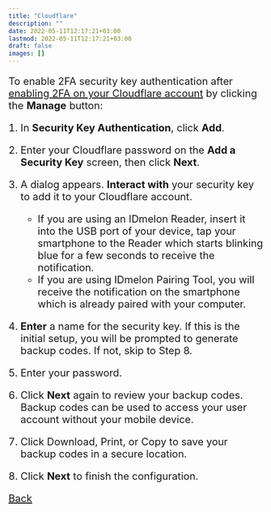 ```yaml
---
title: "Cloudflare"
description: ""
date: 2022-05-11T12:17:21+03:00
lastmod: 2022-05-11T12:17:21+03:00
draft: false
images: []
---
```


To enable 2FA security key authentication after [enabling 2FA on your Cloudflare account](https://support.cloudflare.com/hc/en-us/articles/200167906/#6Gqe6f3nZtXSTpwyS2PBZ1) by clicking the **Manage** button:

1. In **Security Key Authentication**, click **Add**.
2. Enter your Cloudflare password on the **Add a Security Key** screen, then click **Next**.
3. A dialog appears. **Interact with** your security key to add it to your Cloudflare account.

    - If you are using an IDmelon Reader, insert it into the USB port of your device, tap your smartphone to the Reader which starts blinking blue for a few seconds to receive the notification.
    - If you are using IDmelon Pairing Tool, you will receive the notification on the smartphone which is already paired with your computer.

4. **Enter** a name for the security key.
If this is the initial setup, you will be prompted to generate backup codes. If not, skip to Step 8.
5. Enter your password.
6. Click **Next** again to review your backup codes.  Backup codes can be used to access your user account without your mobile device.
7. Click Download, Print, or Copy to save your backup codes in a secure location.
8. Click **Next** to finish the configuration.

<a id="back" role="button" class="btn btn-primary btn-lg d-block mb-3" href="http://docs.idmelon.com/pages/whichplatform/index.html">Back</a>

<style>

@media (max-width: 480px) {.navbar, .footer { display: none; }}
h1{
    color : #4395ec;
}
p{
    font-size:20px;
}
li{
    font-size:20px;
}
</style>
